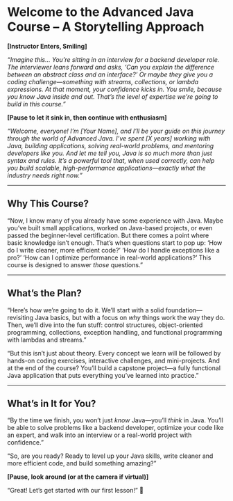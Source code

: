 # Welcome to the Advanced Java Course – A Storytelling Approach

**[Instructor Enters, Smiling]**

_“Imagine this… You’re sitting in an interview for a backend developer role. The interviewer leans forward and asks, ‘Can you explain the difference between an abstract class and an interface?’ Or maybe they give you a coding challenge—something with streams, collections, or lambda expressions. At that moment, your confidence kicks in. You smile, because you *know* Java inside and out. That’s the level of expertise we’re going to build in this course.”_

**[Pause to let it sink in, then continue with enthusiasm]**

_“Welcome, everyone! I’m [Your Name], and I’ll be your guide on this journey through the world of Advanced Java. I’ve spent [X years] working with Java, building applications, solving real-world problems, and mentoring developers like you. And let me tell you, Java is *so much more* than just syntax and rules. It’s a powerful tool that, when used correctly, can help you build scalable, high-performance applications—exactly what the industry needs right now.”_

---  

## Why This Course?

“Now, I know many of you already have some experience with Java. Maybe you’ve built small applications, worked on Java-based projects, or even passed the beginner-level certification. But there comes a point where basic knowledge isn’t enough. That’s when questions start to pop up: ‘How do I write cleaner, more efficient code?’ ‘How do I handle exceptions like a pro?’ ‘How can I optimize performance in real-world applications?’ This course is designed to answer *those* questions.”

---  

## What’s the Plan?

“Here’s how we’re going to do it. We’ll start with a solid foundation—revisiting Java basics, but with a focus on *why* things work the way they do. Then, we’ll dive into the fun stuff: control structures, object-oriented programming, collections, exception handling, and functional programming with lambdas and streams.”

“But this isn’t just about theory. Every concept we learn will be followed by hands-on coding exercises, interactive challenges, and mini-projects. And at the end of the course? You’ll build a capstone project—a fully functional Java application that puts everything you’ve learned into practice.”

---  

## What’s in It for You?

“By the time we finish, you won’t just *know* Java—you’ll *think* in Java. You’ll be able to solve problems like a backend developer, optimize your code like an expert, and walk into an interview or a real-world project with confidence.”

“So, are you ready? Ready to level up your Java skills, write cleaner and more efficient code, and build something amazing?”

**[Pause, look around (or at the camera if virtual)]**

“Great! Let’s get started with our first lesson!” 🚀  